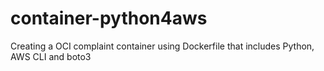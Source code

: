 # container-python4aws

Creating a OCI complaint container using Dockerfile that includes Python, AWS CLI and boto3

